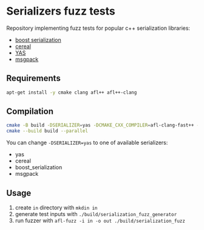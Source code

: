 # Serializers fuzz tests

Repository implementing fuzz tests for popular c++ serialization libraries:
- [boost serialization](https://github.com/boostorg/serialization)
- [cereal](https://github.com/USCiLab/cereal)
- [YAS](https://github.com/niXman/yas)
- [msgpack](https://github.com/msgpack/msgpack-c/tree/cpp_master)

## Requirements

```bash
apt-get install -y cmake clang afl++ afl++-clang
```

## Compilation

```bash
cmake -B build -DSERIALIZER=yas -DCMAKE_CXX_COMPILER=afl-clang-fast++ -DCMAKE_C_COMPILER=afl-clang-fast
cmake --build build --parallel
```

You can change `-DSERIALIZER=yas` to one of available serializers:
- yas
- cereal
- boost_serialization
- msgpack

## Usage

1. create `in` directory with `mkdin in`
2. generate test inputs with `./build/serialization_fuzz_generator`
3. run fuzzer with `afl-fuzz -i in -o out ./build/serialization_fuzz`
